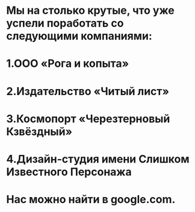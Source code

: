 # Мы на столько крутые, что уже успели поработать со следующими компаниями:
# 1.ООО «Рога и копыта»
# 2.Издательство «Читый лист»
# 3.Космопорт «Черезтерновый Кзвёздный»
# 4.Дизайн-студия имени Слишком Известного Персонажа

# Нас можно найти в google.com.